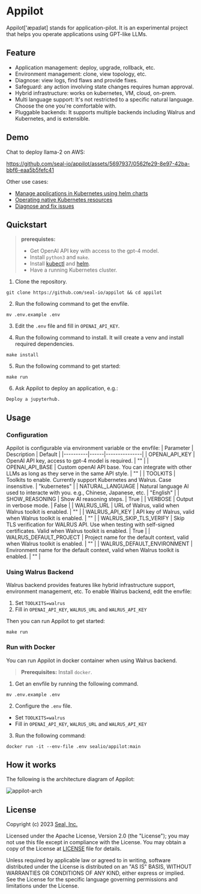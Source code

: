 # Appilot

Appilot['æpaɪlət] stands for application-pilot.
It is an experimental project that helps you operate applications using GPT-like LLMs.

## Feature

- Application management: deploy, upgrade, rollback, etc.
- Environment management: clone, view topology, etc.
- Diagnose: view logs, find flaws and provide fixes.
- Safeguard: any action involving state changes requires human approval.
- Hybrid infrastructure: works on kubernetes, VM, cloud, on-prem.
- Multi language support: It's not restricted to a specific natural language. Choose the one you're comfortable with.
- Pluggable backends: It supports multiple backends including Walrus and Kubernetes, and is extensible.

## Demo

Chat to deploy llama-2 on AWS:

https://github.com/seal-io/appilot/assets/5697937/0562fe29-8e97-42ba-bbf6-eaa5b5fefc41

Other use cases:

- [Manage applications in Kubernetes using helm charts](./examples/k8s_helm.md)
- [Operating native Kubernetes resources](./examples/k8s_yaml.md)
- [Diagnose and fix issues](./examples/k8s_diagnose.md)

## Quickstart

> **prerequistes:**
>
> - Get OpenAI API key with access to the gpt-4 model.
> - Install `python3` and `make`.
> - Install [kubectl](https://kubernetes.io/docs/tasks/tools/) and [helm](https://helm.sh/docs/intro/install/).
> - Have a running Kubernetes cluster.

1. Clone the repository.

```
git clone https://github.com/seal-io/appilot && cd appilot
```

2. Run the following command to get the envfile.

```
mv .env.example .env
```

3. Edit the `.env` file and fill in `OPENAI_API_KEY`.

4. Run the following command to install. It will create a venv and install required dependencies.

```
make install
```

5. Run the following command to get started:

```
make run
```

6. Ask Appilot to deploy an application, e.g.:

```
Deploy a jupyterhub.
```

## Usage

### Configuration

Appilot is configurable via environment variable or the envfile:
| Parameter | Description | Default |
|----------|------|---------------|
| OPENAI_API_KEY | OpenAI API key, access to gpt-4 model is required. | "" |
| OPENAI_API_BASE | Custom openAI API base. You can integrate with other LLMs as long as they serve in the same API style. | "" |
| TOOLKITS | Toolkits to enable. Currently support Kubernetes and Walrus. Case insensitive. | "kubernetes" |
| NATURAL_LANGUAGE | Natural language AI used to interacte with you. e.g., Chinese, Japanese, etc. | "English" |
| SHOW_REASONING | Show AI reasoning steps. | True |
| VERBOSE | Output in verbose mode. | False |
| WALRUS_URL | URL of Walrus, valid when Walrus toolkit is enabled. | "" |
| WALRUS_API_KEY | API key of Walrus, valid when Walrus toolkit is enabled. | "" |
| WALRUS_SKIP_TLS_VERIFY | Skip TLS verification for WALRUS API. Use when testing with self-signed certificates. Valid when Walrus toolkit is enabled. | True |
| WALRUS_DEFAULT_PROJECT | Project name for the default context, valid when Walrus toolkit is enabled. | "" |
| WALRUS_DEFAULT_ENVIRONMENT | Environment name for the default context, valid when Walrus toolkit is enabled. | "" |

### Using Walrus Backend

Walrus backend provides features like hybrid infrastructure support, environment management, etc.
To enable Walrus backend, edit the envfile:

1. Set `TOOLKITS=walrus`
2. Fill in `OPENAI_API_KEY`, `WALRUS_URL` and `WALRUS_API_KEY`

Then you can run Appilot to get started:

```
make run
```

### Run with Docker

You can run Appilot in docker container when using Walrus backend.

> **Prerequisites:** Install `docker`.

1. Get an envfile by running the following command.

```
mv .env.example .env
```

2. Configure the `.env` file.

- Set `TOOLKITS=walrus`
- Fill in `OPENAI_API_KEY`, `WALRUS_URL` and `WALRUS_API_KEY`

3. Run the following command:

```
docker run -it --env-file .env sealio/appilot:main
```

## How it works

The following is the architecture diagram of Appilot:

![appilot-arch](https://github.com/seal-io/appilot/assets/5697937/914cb60d-60ab-4b4d-8661-82f89d85683b)

## License

Copyright (c) 2023 [Seal, Inc.](https://seal.io)

Licensed under the Apache License, Version 2.0 (the "License");
you may not use this file except in compliance with the License.
You may obtain a copy of the License at [LICENSE](./LICENSE) file for details.

Unless required by applicable law or agreed to in writing, software
distributed under the License is distributed on an "AS IS" BASIS,
WITHOUT WARRANTIES OR CONDITIONS OF ANY KIND, either express or implied.
See the License for the specific language governing permissions and
limitations under the License.
